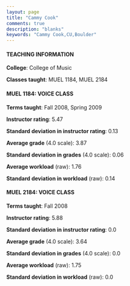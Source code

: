 ```yaml
---
layout: page
title: "Cammy Cook" 
comments: true
description: "blanks"
keywords: "Cammy Cook,CU,Boulder"
---
```

<head>
<script src="https://ajax.googleapis.com/ajax/libs/jquery/2.1.3/jquery.min.js"></script>
<script src="https://dl.dropboxusercontent.com/s/pc42nxpaw1ea4o9/highcharts.js?dl=0"></script>
<!-- <script src="../assets/js/highcharts.js"></script> -->
<style type="text/css">@font-face {
	font-family: "Bebas Neue";
	src: url(https://www.filehosting.org/file/details/544349/BebasNeue Regular.otf) format("opentype");
	}
	h1.Bebas { 
		font-family: "Bebas Neue", Verdana, Tahoma;
	}
</style>
</head>
	   
#### TEACHING INFORMATION

**College**: College of Music

**Classes taught**: MUEL 1184, MUEL 2184

#### MUEL 1184: VOICE CLASS

**Terms taught**: Fall 2008, Spring 2009

**Instructor rating**: 5.47

**Standard deviation in instructor rating**: 0.13

**Average grade** (4.0 scale): 3.87

**Standard deviation in grades** (4.0 scale): 0.06

**Average workload** (raw): 1.76

**Standard deviation in workload** (raw): 0.14

#### MUEL 2184: VOICE CLASS

**Terms taught**: Fall 2008

**Instructor rating**: 5.88

**Standard deviation in instructor rating**: 0.0

**Average grade** (4.0 scale): 3.64

**Standard deviation in grades** (4.0 scale): 0.0

**Average workload** (raw): 1.75

**Standard deviation in workload** (raw): 0.0

